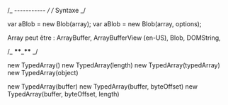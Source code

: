 /_ ----------- _/
/_ Syntaxe _/

var aBlob = new Blob(array);
var aBlob = new Blob(array, options);

Array peut être : ArrayBuffer, ArrayBufferView (en-US), Blob, DOMString, 

/_ ********\*\*********\_********\*\********* _/

new TypedArray()
new TypedArray(length)
new TypedArray(typedArray)
new TypedArray(object)

new TypedArray(buffer)
new TypedArray(buffer, byteOffset)
new TypedArray(buffer, byteOffset, length)
